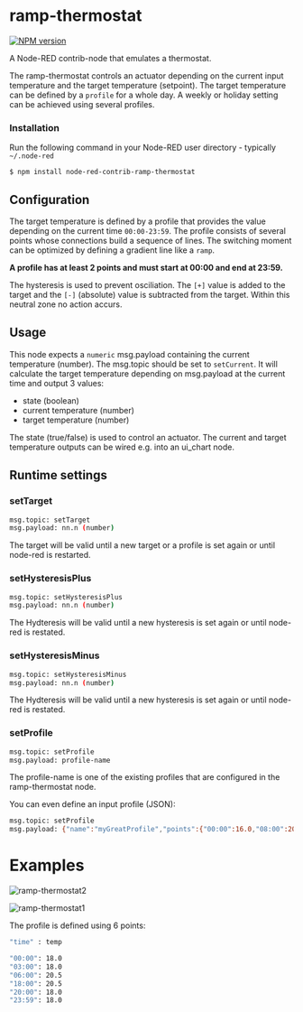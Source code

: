 # ramp-thermostat

[![NPM version][npm-image]][npm-url]

[npm-image]: http://img.shields.io/npm/v/node-red-contrib-ramp-thermostat.svg
[npm-url]: https://npmjs.org/package/node-red-contrib-ramp-thermostat

A Node-RED contrib-node that emulates a thermostat.

The ramp-thermostat controls an actuator depending on the current input temperature and the target temperature (setpoint).
The target temperature can be defined by a `profile` for a whole day. A weekly or holiday setting can be achieved using several profiles.

### Installation

Run the following command in your Node-RED user directory - typically `~/.node-red`

    $ npm install node-red-contrib-ramp-thermostat

## Configuration

The target temperature is defined by a profile that provides the value depending on the current time `00:00-23:59`. The profile consists of several points whose connections build a sequence of lines. The switching moment can be optimized by defining a gradient line like a `ramp`.

**A profile has at least 2 points and must start at 00:00 and end at 23:59.**

The hysteresis is used to prevent osciliation. The `[+]` value is added to the target and the `[-]` (absolute) value is subtracted from the target. Within this neutral zone no action accurs.

## Usage

This node expects a `numeric` msg.payload containing the current temperature (number). The msg.topic should be set to `setCurrent`. It will calculate the target temperature depending on msg.payload at the current time and output 3 values:

* state (boolean)
* current temperature (number)
* target temperature (number)

The state (true/false) is used to control an actuator. The current and target temperature outputs can be wired e.g. into an ui_chart node.

## Runtime settings

### setTarget

```sh
msg.topic: setTarget
msg.payload: nn.n (number)
```
The target will be valid until a new target or a profile is set again or until node-red is restarted.

### setHysteresisPlus

```sh
msg.topic: setHysteresisPlus
msg.payload: nn.n (number)
```
The Hydteresis will be valid until a new hysteresis is set again or until node-red is restated.

### setHysteresisMinus

```sh
msg.topic: setHysteresisMinus
msg.payload: nn.n (number)
```
The Hydteresis will be valid until a new hysteresis is set again or until node-red is restated.

### setProfile

```sh
msg.topic: setProfile
msg.payload: profile-name
```

The profile-name is one of the existing profiles that are configured in the ramp-thermostat node.

You can even define an input profile (JSON):

```sh
msg.topic: setProfile
msg.payload: {"name":"myGreatProfile","points":{"00:00":16.0,"08:00":20.0,"20:00":20.0,"23:59":16.0}}
```

# Examples

![ramp-thermostat2](https://cloud.githubusercontent.com/assets/5056710/19309043/eb5b9bea-9082-11e6-995b-fb254b7d71e5.jpeg)

![ramp-thermostat1](https://cloud.githubusercontent.com/assets/5056710/19308860/0f76f35e-9082-11e6-8fa8-c1014cd3f142.jpg)

The profile is defined using 6 points:

```sh
"time" : temp

"00:00": 18.0
"03:00": 18.0
"06:00": 20.5
"18:00": 20.5
"20:00": 18.0
"23:59": 18.0
```
